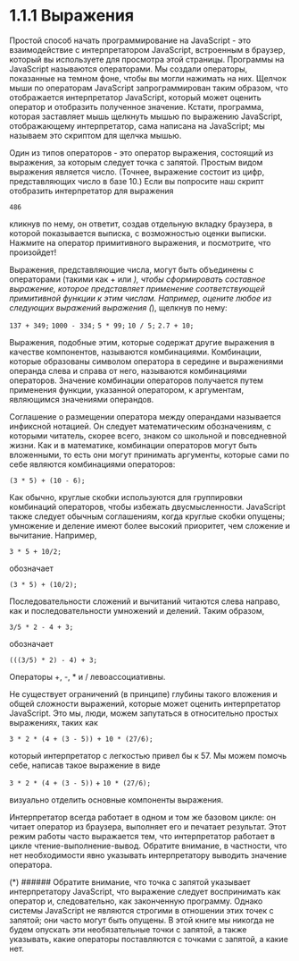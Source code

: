 # 1.1.1 Выражения

Простой способ начать программирование на JavaScript - это взаимодействие с интерпретатором JavaScript, встроенным в браузер, который вы используете для просмотра этой страницы. Программы на JavaScript называются операторами. Мы создали операторы, показанные на темном фоне, чтобы вы могли нажимать на них. Щелчок мыши по операторам JavaScript запрограммирован таким образом, что отображается интерпретатор JavaScript, который может оценить оператор и отобразить полученное значение. Кстати, программа, которая заставляет мышь щелкнуть мышью по выражению JavaScript, отображающему интерпретатор, сама написана на JavaScript; мы называем это скриптом для щелчка мышью.

Один из типов операторов - это оператор выражения, состоящий из выражения, за которым следует точка с запятой. Простым видом выражения является число. (Точнее, выражение состоит из цифр, представляющих число в базе 10.) Если вы попросите наш скрипт отобразить интерпретатор для выражения

`486`

кликнув по нему, он ответит, создав отдельную вкладку браузера, в которой показывается выписка, с возможностью оценки выписки. Нажмите на оператор примитивного выражения, и посмотрите, что произойдет!

Выражения, представляющие числа, могут быть объединены с операторами (такими как + или *), чтобы сформировать составное выражение, которое представляет применение соответствующей примитивной функции к этим числам. Например, оцените любое из следующих выражений выражения (*), щелкнув по нему:

`137 + 349;`
`1000 - 334;`
`5 * 99;`
`10 / 5;`
`2.7 + 10;`

Выражения, подобные этим, которые содержат другие выражения в качестве компонентов, называются комбинациями. Комбинации, которые образованы символом оператора в середине и выражениями операнда слева и справа от него, называются комбинациями операторов. Значение комбинации операторов получается путем применения функции, указанной оператором, к аргументам, являющимся значениями операндов.

Соглашение о размещении оператора между операндами называется инфиксной нотацией. Он следует математическим обозначениям, с которыми читатель, скорее всего, знаком со школьной и повседневной жизни. Как и в математике, комбинации операторов могут быть вложенными, то есть они могут принимать аргументы, которые сами по себе являются комбинациями операторов:

`(3 * 5) + (10 - 6);`

Как обычно, круглые скобки используются для группировки комбинаций операторов, чтобы избежать двусмысленности. JavaScript также следует обычным соглашениям, когда круглые скобки опущены; умножение и деление имеют более высокий приоритет, чем сложение и вычитание. Например,

`3 * 5 + 10/2;`

обозначает

`(3 * 5) + (10/2);`

Последовательности сложений и вычитаний читаются слева направо, как и последовательности умножений и делений. Таким образом,

`3/5 * 2 - 4 + 3;`

обозначает

`(((3/5) * 2) - 4) + 3;`

Операторы +, -, * и / левоассоциативны.

Не существует ограничений (в принципе) глубины такого вложения и общей сложности выражений, которые может оценить интерпретатор JavaScript. Это мы, люди, можем запутаться в относительно простых выражениях, таких как

`3 * 2 * (4 + (3 - 5)) + 10 * (27/6);`

который интерпретатор с легкостью привел бы к 57. Мы можем помочь себе, написав такое выражение в виде

`3 * 2 * (4 + (3 - 5))`
+
`10 * (27/6);`

визуально отделить основные компоненты выражения.

Интерпретатор всегда работает в одном и том же базовом цикле: он читает оператор из браузера, выполняет его и печатает результат. Этот режим работы часто выражается тем, что интерпретатор работает в цикле чтение-выполнение-вывод. Обратите внимание, в частности, что нет необходимости явно указывать интерпретатору выводить значение оператора.

(*) ###### Обратите внимание, что точка с запятой указывает интерпретатору JavaScript, что выражение следует воспринимать как оператор и, следовательно, как законченную программу. Однако системы JavaScript не являются строгими в отношении этих точек с запятой; они часто могут быть опущены. В этой книге мы никогда не будем опускать эти необязательные точки с запятой, а также указывать, какие операторы поставляются с точками с запятой, а какие нет.